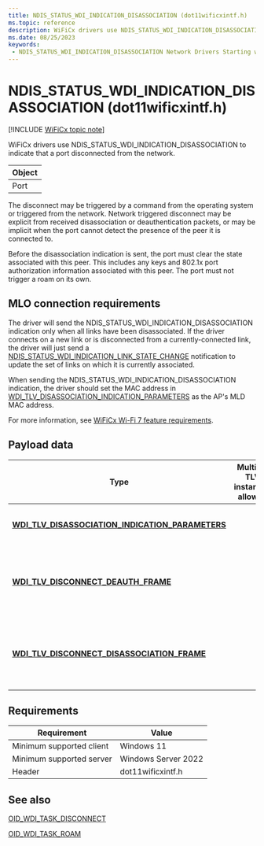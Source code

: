 ```yaml
---
title: NDIS_STATUS_WDI_INDICATION_DISASSOCIATION (dot11wificxintf.h)
ms.topic: reference
description: WiFiCx drivers use NDIS_STATUS_WDI_INDICATION_DISASSOCIATION to indicate that a port disconnected from the network.
ms.date: 08/25/2023
keywords:
 - NDIS_STATUS_WDI_INDICATION_DISASSOCIATION Network Drivers Starting with Windows Vista
---
```


# NDIS\_STATUS\_WDI\_INDICATION\_DISASSOCIATION (dot11wificxintf.h)

[!INCLUDE [WiFiCx topic note](../includes/wificx-version-warning.md)]


WiFiCx drivers use NDIS\_STATUS\_WDI\_INDICATION\_DISASSOCIATION to indicate that a port disconnected from the network.

| Object |
|--------|
| Port   |

 

The disconnect may be triggered by a command from the operating system or triggered from the network. Network triggered disconnect may be explicit from received disassociation or deauthentication packets, or may be implicit when the port cannot detect the presence of the peer it is connected to.

Before the disassociation indication is sent, the port must clear the state associated with this peer. This includes any keys and 802.1x port authorization information associated with this peer. The port must not trigger a roam on its own.

## MLO connection requirements
The driver will send the NDIS_STATUS_WDI_INDICATION_DISASSOCIATION indication only when all links have been disassociated. If the driver connects on a new link or is disconnected from a currently-connected link, the driver will just send a [NDIS_STATUS_WDI_INDICATION_LINK_STATE_CHANGE](ndis-status-wdi-indication-link-state-change.md) notification to update the set of links on which it is currently associated.

When sending the NDIS_STATUS_WDI_INDICATION_DISASSOCIATION indication, the driver should set the MAC address in [WDI_TLV_DISASSOCIATION_INDICATION_PARAMETERS](wdi-tlv-disassociation-indication-parameters.md) as the AP's MLD MAC address.

For more information, see [WiFiCx Wi-Fi 7 feature requirements](wificx-wi-fi-7.md).

## Payload data


| Type | Multiple TLV instances allowed | Optional | Description |
| --- | --- | --- | --- |
| [**WDI\_TLV\_DISASSOCIATION\_INDICATION\_PARAMETERS**](./wdi-tlv-disassociation-indication-parameters.md) |   |   | The disassociation indication parameters. |
| [**WDI\_TLV\_DISCONNECT\_DEAUTH\_FRAME**](./wdi-tlv-disconnect-deauth-frame.md) |   | X | The deauthentication frame that was received. This does not include the 802.11 MAC header. |
| [**WDI\_TLV\_DISCONNECT\_DISASSOCIATION\_FRAME**](./wdi-tlv-disconnect-disassociation-frame.md) |   | X | The disassociation frame that was received. This does not include the 802.11 MAC header. | 

## Requirements

|Requirement|Value|
|--- |--- |
|Minimum supported client|Windows 11|
|Minimum supported server|Windows Server 2022|
|Header|dot11wificxintf.h|

## See also


[OID\_WDI\_TASK\_DISCONNECT](oid-wdi-task-disconnect.md)

[OID\_WDI\_TASK\_ROAM](oid-wdi-task-roam.md)

 

